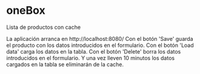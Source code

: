 # oneBox
Lista de productos con cache

La aplicación arranca en http://localhost:8080/
Con el botón 'Save' guarda el producto con los datos introducidos en el formulario.
Con el botón 'Load data' carga los datos en la tabla.
Con el botón 'Delete' borra los datos introducidos en el formulario.
Y una vez lleven 10 minutos los datos cargados en la tabla se eliminarán de la cache.
